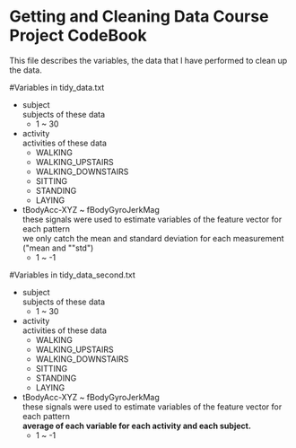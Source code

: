 Getting and Cleaning Data Course Project CodeBook
========================================
This file describes the variables, the data that I have performed to clean up the data.

#Variables in tidy_data.txt
* subject<br>
  subjects of these data
  - 1 ~ 30
* activity<br>
  activities of these data
  - WALKING
  - WALKING_UPSTAIRS
  - WALKING_DOWNSTAIRS
  - SITTING
  - STANDING
  - LAYING
* tBodyAcc-XYZ ~ fBodyGyroJerkMag<br>
  these signals were used to estimate variables of the feature vector for each pattern<br>
  we only catch the mean and standard deviation for each measurement ("mean and ""std")
  - 1 ~ -1

#Variables in tidy_data_second.txt
* subject<br>
  subjects of these data
  - 1 ~ 30
* activity<br>
  activities of these data
  - WALKING
  - WALKING_UPSTAIRS
  - WALKING_DOWNSTAIRS
  - SITTING
  - STANDING
  - LAYING
* tBodyAcc-XYZ ~ fBodyGyroJerkMag<br>
  these signals were used to estimate variables of the feature vector for each pattern<br>
  **average of each variable for each activity and each subject.**
  - 1 ~ -1
